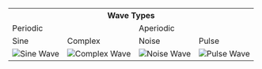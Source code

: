 <link rel="stylesheet" href="/style.css">

<table class="wave-table">
  <tr>
    <th colspan="4">Wave Types</th>
  </tr>
  <tr>
    <td colspan="2">Periodic</td>
    <td colspan="2">Aperiodic</td>
  </tr>
  <tr>
    <td>Sine</td>
    <td>Complex</td>
    <td>Noise</td>
    <td>Pulse</td>
  </tr>
  <tr>
    <td><img src="images/sine_wave.png" alt="Sine Wave"></td>
    <td><img src="images/complex.png" alt="Complex Wave"></td>
    <td><img src="images/noise.png" alt="Noise Wave"></td>
    <td><img src="images/pulse.png" alt="Pulse Wave"></td>
  </tr>
</table>

